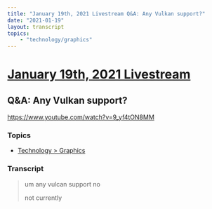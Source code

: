 ```yaml
---
title: "January 19th, 2021 Livestream Q&A: Any Vulkan support?"
date: "2021-01-19"
layout: transcript
topics:
    - "technology/graphics"
---
```

# [January 19th, 2021 Livestream](../2021-01-19.md)
## Q&A: Any Vulkan support?
https://www.youtube.com/watch?v=9_yf4tON8MM

### Topics
* [Technology > Graphics](../topics/technology/graphics.md)

### Transcript

> um any vulcan support no
> 
> not currently
> 
